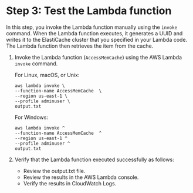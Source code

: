 # Step 3: Test the Lambda function<a name="Lambda.TestLambdaFunction"></a>

In this step, you invoke the Lambda function manually using the `invoke` command\. When the Lambda function executes, it generates a UUID and writes it to the ElastiCache cluster that you specified in your Lambda code\. The Lambda function then retrieves the item from the cache\. 

1. Invoke the Lambda function \(`AccessMemCache`\) using the AWS Lambda `invoke` command\. 

   For Linux, macOS, or Unix:

   ```
   aws lambda invoke \
   --function-name AccessMemCache  \
   --region us-east-1 \
   --profile adminuser \
   output.txt
   ```

   For Windows:

   ```
   aws lambda invoke ^
   --function-name AccessMemCache  ^
   --region us-east-1 ^
   --profile adminuser ^
   output.txt
   ```

1. Verify that the Lambda function executed successfully as follows:
   + Review the output\.txt file\.
   + Review the results in the AWS Lambda console\.
   + Verify the results in CloudWatch Logs\.